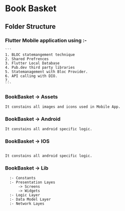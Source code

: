 # Book Basket
 
## Folder Structure

### Flutter Mobile application using :-
    ```
    1. BLOC statemangement technique
    2. Shared Prefrences
    3. Flutter Local Database
    4. Pub.dev third party libraries
    5. Statemanagement with Bloc Provider.
    6. API calling with DIO.
    7. 
    ```
### BookBasket -> Assets
```
It constains all images and icons used in Mobile App.
```
### BookBasket -> Android 
```
It constains all android specific logic.

```


### BookBasket -> IOS
```

It constains all android specific logic.
```
### BookBasket -> Lib  
```
  :- Constants
  :- Presentation Layes 
      -> Screens
      -> Widgets
  :- Logic Layer
  :- Data Model Layer
  :- Network Layes
  
``` 

